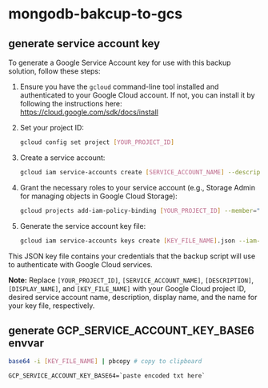 # mongodb-bakcup-to-gcs

## generate service account key

To generate a Google Service Account key for use with this backup solution, follow these steps:

1. Ensure you have the `gcloud` command-line tool installed and authenticated to your Google Cloud account. If not, you can install it by following the instructions here: https://cloud.google.com/sdk/docs/install

2. Set your project ID:

   ```bash
   gcloud config set project [YOUR_PROJECT_ID]
   ```

3. Create a service account:

   ```bash
   gcloud iam service-accounts create [SERVICE_ACCOUNT_NAME] --description="[DESCRIPTION]" --display-name="[DISPLAY_NAME]"
   ```

4. Grant the necessary roles to your service account (e.g., Storage Admin for managing objects in Google Cloud Storage):

   ```bash
   gcloud projects add-iam-policy-binding [YOUR_PROJECT_ID] --member="serviceAccount:[SERVICE_ACCOUNT_NAME]@[YOUR_PROJECT_ID].iam.gserviceaccount.com" --role="roles/storage.admin"
   ```

5. Generate the service account key file:

   ```bash
   gcloud iam service-accounts keys create [KEY_FILE_NAME].json --iam-account [SERVICE_ACCOUNT_NAME]@[YOUR_PROJECT_ID].iam.gserviceaccount.com
   ```

This JSON key file contains your credentials that the backup script will use to authenticate with Google Cloud services.

**Note:** Replace `[YOUR_PROJECT_ID]`, `[SERVICE_ACCOUNT_NAME]`, `[DESCRIPTION]`, `[DISPLAY_NAME]`, and `[KEY_FILE_NAME]` with your Google Cloud project ID, desired service account name, description, display name, and the name for your key file, respectively.

## generate GCP_SERVICE_ACCOUNT_KEY_BASE6 envvar

```bash
base64 -i [KEY_FILE_NAME] | pbcopy # copy to clipboard
```

```bash:.env
GCP_SERVICE_ACCOUNT_KEY_BASE64=`paste encoded txt here`
```
